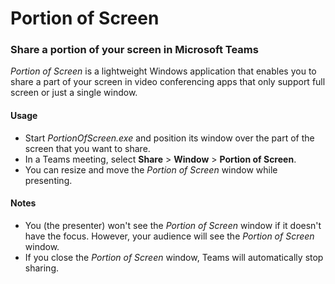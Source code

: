 # Portion of Screen
### Share a portion of your screen in Microsoft Teams
_Portion of Screen_ is a lightweight Windows application that enables you to share a part of your screen in video conferencing apps that only support full screen or just a single window.

#### Usage
- Start _PortionOfScreen.exe_ and position its window over the part of the screen that you want to share.
- In a Teams meeting, select **Share** > **Window** > **Portion of Screen**.
- You can resize and move the _Portion of Screen_ window while presenting.

#### Notes
- You (the presenter) won't see the _Portion of Screen_ window if it doesn't have the focus. However, your audience will see the _Portion of Screen_ window.
- If you close the _Portion of Screen_ window, Teams will automatically stop sharing.
